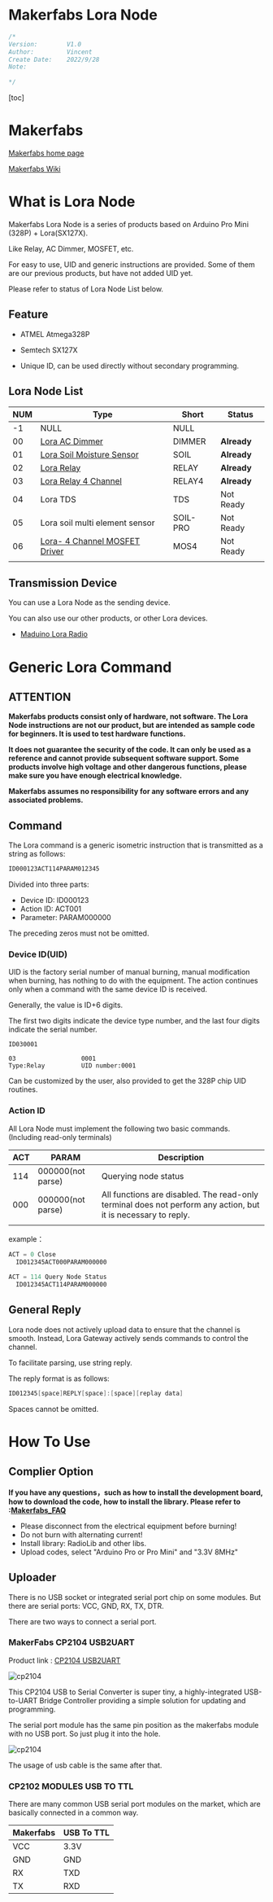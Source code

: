 # Makerfabs Lora Node



```c++
/*
Version:		V1.0
Author:			Vincent
Create Date:	2022/9/28
Note:
	
*/
```

[toc]

# Makerfabs

[Makerfabs home page](https://www.makerfabs.com/)

[Makerfabs Wiki](https://makerfabs.com/wiki/index.php?title=Main_Page)



# What is Lora Node

Makerfabs Lora Node is a series of products based on Arduino Pro Mini (328P) + Lora(SX127X). 

Like Relay, AC Dimmer, MOSFET, etc.

For easy to use, UID and generic instructions are provided. Some of them are our previous products, but have not added UID yet. 

Please refer to status of Lora Node List below.

## Feature

- ATMEL Atmega328P
- Semtech SX127X

- Unique ID, can be used directly without secondary programming.

## Lora Node List

| NUM  | Type                                                         | Short    | Status      |
| ---- | ------------------------------------------------------------ | -------- | ----------- |
| -1   | NULL                                                         | NULL     |             |
| 00   | [Lora AC Dimmer](https://github.com/Makerfabs/Makerfabs-Lora-AC-Dimmer) | DIMMER   | **Already** |
| 01   | [Lora Soil Moisture Sensor](https://github.com/Makerfabs/Lora-Soil-Moisture-Sensor/tree/master/V3) | SOIL     | **Already** |
| 02   | [Lora Relay](02RELAY/)                                       | RELAY    | **Already**   |
| 03   | [Lora Relay 4 Channel](03RELAY4/)                            | RELAY4   | **Already**   |
| 04   | Lora TDS                                                     | TDS      | Not Ready   |
| 05   | Lora soil multi element sensor                               | SOIL-PRO | Not Ready   |
| 06   | [Lora- 4 Channel MOSFET Driver](06MOS4/)                     | MOS4     | Not Ready   |
|      |                                                              |          |             |

## Transmission Device

You can use a Lora Node as the sending device.

You can also use our other products, or other Lora devices.

- [Maduino Lora Radio](https://www.makerfabs.com/wiki/index.php?title=Maduino_Lora_Radio_(433M/868M))



# Generic Lora Command

## ATTENTION

**Makerfabs products consist only of hardware, not software. The Lora Node instructions are not our product, but are intended as sample code for beginners. It is used to test hardware functions.**

**It does not guarantee the security of the code. It can only be used as a reference and cannot provide subsequent software support. Some products involve high voltage and other dangerous functions, please make sure you have enough electrical knowledge.**

**Makerfabs assumes no responsibility for any software errors and any associated problems.**

## Command

The Lora command is a generic isometric instruction that is transmitted as a string as follows:

```c
ID000123ACT114PARAM012345
```

Divided into three parts:

- Device ID: ID000123
- Action ID: ACT001
- Parameter: PARAM000000

The preceding zeros must not be omitted.

### Device ID(UID)

UID is the factory serial number of manual burning, manual modification when burning, has nothing to do with the equipment. The action continues only when a command with the same device ID is received.

Generally, the value is ID+6 digits.

The first two digits indicate the device type number, and the last four digits indicate the serial number.

```
ID030001

03					0001
Type:Relay			UID number:0001
```

Can be customized by the user, also provided to get the 328P chip UID routines.

### Action ID

All Lora Node must implement the following two basic commands. (Including read-only terminals)

| ACT  | PARAM             | Description                                                  |
| ---- | ----------------- | ------------------------------------------------------------ |
| 114  | 000000(not parse) | Querying node status                                         |
| 000  | 000000(not parse) | All functions are disabled. The read-only terminal does not perform any action, but it is necessary to reply. |
|      |                   |                                                              |

example：

```c
ACT = 0 Close
  ID012345ACT000PARAM000000
    
ACT = 114 Query Node Status
  ID012345ACT114PARAM000000
```



## General Reply

Lora node does not actively upload data to ensure that the channel is smooth. Instead,  Lora Gateway actively sends commands to control the channel.

To facilitate parsing, use string reply.

The reply format is as follows:

```c
ID012345[space]REPLY[space]:[space][replay data]
```

Spaces cannot be omitted.



# How To Use

## Complier Option

**If you have any questions，such as how to install the development board, how to download the code, how to install the library. Please refer to :[Makerfabs_FAQ](https://github.com/Makerfabs/Makerfabs_FAQ)**

- Please disconnect from the electrical equipment before burning!
- Do not burn with alternating current!
- Install library: RadioLib and other libs.
- Upload codes, select "Arduino Pro or Pro Mini" and "3.3V 8MHz"



## Uploader

There is no USB socket or integrated serial port chip on some modules. But there are serial ports: VCC, GND, RX, TX, DTR. 

There are two ways to connect a serial port.



### MakerFabs CP2104 USB2UART

Product link : [CP2104 USB2UART](https://www.makerfabs.com/cp2104-usb-to-serial-converter.html)

![cp2104](md_pic/cp2104.png)

This CP2104 USB to Serial Converter is super tiny, a highly-integrated USB-to-UART Bridge Controller providing a simple solution for updating and programming.

The serial port module has the same pin position as the makerfabs module with no USB port. So just plug it into the hole.

![cp2104](md_pic/cp2104-2.png)

The usage of usb cable is the same after that.

### CP2102 MODULES USB TO TTL

There are many common USB serial port modules on the market, which are basically connected in a common way.

| Makerfabs | USB To TTL |
| --------- | ---------- |
| VCC       | 3.3V       |
| GND       | GND        |
| RX        | TXD        |
| TX        | RXD        |




